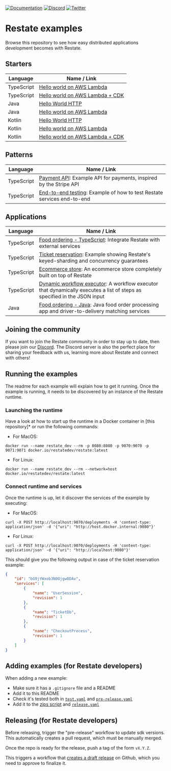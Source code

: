 [![Documentation](https://img.shields.io/badge/doc-reference-blue)](https://docs.restate.dev)
[![Discord](https://img.shields.io/discord/1128210118216007792?logo=discord)](https://discord.gg/skW3AZ6uGd)
[![Twitter](https://img.shields.io/twitter/follow/restatedev.svg?style=social&label=Follow)](https://twitter.com/intent/follow?screen_name=restatedev)

# Restate examples

Browse this repository to see how easy distributed applications development becomes with Restate.

## Starters
| Language  | Name / Link                                                     |
|-----------|-----------------------------------------------------------------|
| TypeScript| [Hello world on AWS Lambda](typescript/hello-world-lambda)       |
| TypeScript| [Hello world on AWS Lambda + CDK](typescript/hello-world-lambda-cdk) |
| Java      | [Hello World HTTP](java/hello-world-http)                       |
| Java      | [Hello world on AWS Lambda](java/hello-world-lambda)             |
| Kotlin    | [Hello World HTTP](kotlin/hello-world-http)                     |
| Kotlin    | [Hello world on AWS Lambda](kotlin/hello-world-lambda)           |
| Kotlin    | [Hello world on AWS Lambda + CDK](kotlin/hello-world-lambda-cdk) |

## Patterns

| Language  | Name / Link                                                     |
|-----------|-----------------------------------------------------------------|
| TypeScript| [Payment API](typescript/payment-api): Example API for payments, inspired by the Stripe API |
| TypeScript| [End-to-end testing](typescript/end-to-end-testing): Example of how to test Restate services end-to-end |

## Applications

| Language  | Name / Link                                                     |
|-----------|-----------------------------------------------------------------|
| TypeScript| [Food ordering - TypeScript](typescript/food-ordering): Integrate Restate with external services |
| TypeScript| [Ticket reservation](typescript/ticket-reservation): Example showing Restate's keyed-sharding and concurrency guarantees |
| TypeScript| [Ecommerce store](typescript/ecommerce-store): An ecommerce store completely built on top of Restate |
| TypeScript| [Dynamic workflow executor](typescript/dynamic-workflow-executor): A workflow executor that dynamically executes a list of steps as specified in the JSON input |
| Java      | [Food ordering - Java](java/food-ordering): Java food order processing app and driver-to-delivery matching services |


## Joining the community

If you want to join the Restate community in order to stay up to date, then please join our [Discord](https://discord.gg/skW3AZ6uGd).
The Discord server is also the perfect place for sharing your feedback with us, learning more about Restate and connect with others!

## Running the examples

The readme for each example will explain how to get it running. Once the example is running, it needs to be discovered by an instance of the Restate runtime.

### Launching the runtime

Have a look at how to start up the runtime in a Docker container in [this repository]* or run the following commands:

- For MacOS:
```shell
docker run --name restate_dev --rm -p 8080:8080 -p 9070:9070 -p 9071:9071 docker.io/restatedev/restate:latest
```
- For Linux:
```shell
docker run --name restate_dev --rm --network=host docker.io/restatedev/restate:latest
```

### Connect runtime and services

Once the runtime is up, let it discover the services of the example by executing:

- For MacOS:
```shell
curl -X POST http://localhost:9070/deployments -H 'content-type: application/json' -d '{"uri": "http://host.docker.internal:9080"}'
```
- For Linux:
```shell
curl -X POST http://localhost:9070/deployments -H 'content-type: application/json' -d '{"uri": "http://localhost:9080"}'
```

This should give you the following output in case of the ticket reservation example:
```json
{
    "id": "bG9jYWxob3N0OjgwODAv",
    "services": [
        {
            "name": "UserSession",
            "revision": 1
        },
        {
            "name": "TicketDb",
            "revision": 1
        },
        {
            "name": "CheckoutProcess",
            "revision": 1
        }
    ]
}
```

## Adding examples (for Restate developers)

When adding a new example:

* Make sure it has a `.gitignore` file and a README
* Add it to this README
* Check it's tested both in [`test.yaml`](./.github/workflows/test.yml) and [`pre-release.yaml`](./.github/workflows/pre-release.yml)
* Add it to the [zips script](./scripts/prepare_release_zip.sh) and [`release.yaml`](./.github/workflows/release.yml)

## Releasing (for Restate developers)

Before releasing, trigger the "pre-release" workflow to update sdk versions. This automatically creates a pull request, which must be manually merged.

Once the repo is ready for the release, push a tag of the form `vX.Y.Z`.

This triggers a workflow that [creates a draft release](https://github.com/restatedev/examples/releases) on Github, which you need to approve to finalize it.
